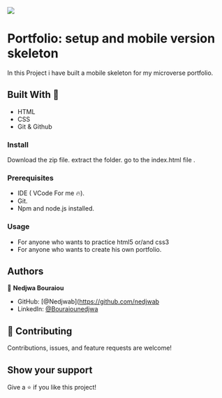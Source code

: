 ![](https://img.shields.io/badge/Microverse-blueviolet) 

# Portfolio: setup and mobile version skeleton

In this Project i have built a mobile skeleton for my microverse portfolio.
 
 

## Built With 🔨

- HTML
- CSS
- Git & Github

 

### Install
Download the zip file.
extract the folder.
go to the index.html file .


### Prerequisites

- IDE (  VCode For me 🔥).
- Git.
- Npm and node.js installed.


### Usage

- For anyone who wants to practice html5 or/and css3
- For anyone who wants to create his own portfolio.


## Authors

👤 **Nedjwa Bouraiou**

- GitHub: [@Nedjwab](https://github.com/nedjwab
- LinkedIn: [@Bouraiounedjwa](https://www.linkedin.com/feed/)


## 🤝 Contributing

Contributions, issues, and feature requests are welcome!

## Show your support

Give a ⭐️ if you like this project!


 
